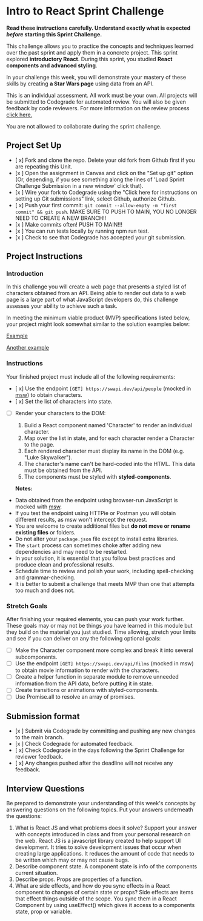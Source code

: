 # Intro to React Sprint Challenge

**Read these instructions carefully. Understand exactly what is expected _before_ starting this Sprint Challenge.**

This challenge allows you to practice the concepts and techniques learned over the past sprint and apply them in a concrete project. This sprint explored **introductory React**. During this sprint, you studied **React components and advanced styling**.

In your challenge this week, you will demonstrate your mastery of these skills by creating **a Star Wars page** using data from an API.

This is an individual assessment. All work must be your own. All projects will be submitted to Codegrade for automated review. You will also be given feedback by code reviewers. For more information on the review process [click here.](https://www.notion.so/lambdaschool/How-to-View-Feedback-in-CodeGrade-c5147cee220c4044a25de28bcb6bb54a)

You are not allowed to collaborate during the sprint challenge.

## Project Set Up

- [ x] Fork and clone the repo. Delete your old fork from Github first if you are repeating this Unit.
- [x ] Open the assignment in Canvas and click on the "Set up git" option (Or, depending, if you see something along the lines of 'Load Sprint Challenge Submission in a new window' click that).
- [x ] Wire your fork to Codegrade using the "Click here for instructions on setting up Git submissions" link, select Github, authorize Github.
- [ x] Push your first commit: `git commit --allow-empty -m "first commit" && git push`. MAKE SURE TO PUSH TO MAIN, YOU NO LONGER NEED TO CREATE A NEW BRANCH!!
- [x ] Make commits often! PUSH TO MAIN!!!
- [x ] You can run tests locally by running npm run test.
- [x ] Check to see that Codegrade has accepted your git submission.

## Project Instructions

### Introduction

In this challenge you will create a web page that presents a styled list of characters obtained from an API. Being able to render out data to a web page is a large part of what JavaScript developers do, this challenge assesses your ability to achieve such a task.

In meeting the minimum viable product (MVP) specifications listed below, your project might look somewhat similar to the solution examples below:

[Example](https://tk-assets.lambdaschool.com/b011a132-0916-4ed2-8955-14192de03a75_sample-screenshot.png)

[Another example](https://tk-assets.lambdaschool.com/3b82c793-2352-4d4d-a81d-e55bf350f7bd_sample-screenshot2.png)

### Instructions

Your finished project must include all of the following requirements:

- [ x] Use the endpoint `[GET] https://swapi.dev/api/people` (mocked in [msw](https://github.com/mswjs/msw)) to obtain characters.
- [ x] Set the list of characters into state.
- [ ] Render your characters to the DOM:

  1. Build a React component named 'Character' to render an individual character.
  1. Map over the list in state, and for each character render a Character to the page.
  1. Each rendered character must display its name in the DOM (e.g. "Luke Skywalker").
  1. The character's name can't be hard-coded into the HTML. This data must be obtained from the API.
  1. The components must be styled with **styled-components**.

  **Notes:**

- Data obtained from the endpoint using browser-run JavaScript is mocked with [msw](https://github.com/mswjs/msw).
- If you test the endpoint using HTTPie or Postman you will obtain different results, as msw won't intercept the request.
- You are welcome to create additional files but **do not move or rename existing files** or folders.
- Do not alter your `package.json` file except to install extra libraries.
- The `start` process can sometimes choke after adding new dependencies and may need to be restarted.
- In your solution, it is essential that you follow best practices and produce clean and professional results.
- Schedule time to review and polish your work, including spell-checking and grammar-checking.
- It is better to submit a challenge that meets MVP than one that attempts too much and does not.

### Stretch Goals

After finishing your required elements, you can push your work further. These goals may or may not be things you have learned in this module but they build on the material you just studied. Time allowing, stretch your limits and see if you can deliver on any the following optional goals:

- [ ] Make the Character component more complex and break it into several subcomponents.
- [ ] Use the endpoint `[GET] https://swapi.dev/api/films` (mocked in msw) to obtain movie information to render with the characters.
- [ ] Create a helper function in separate module to remove unneeded information from the API data, before putting it in state.
- [ ] Create transitions or animations with styled-components.
- [ ] Use Promise.all to resolve an array of promises.

## Submission format

- [x ] Submit via Codegrade by committing and pushing any new changes to the main branch.
- [x ] Check Codegrade for automated feedback.
- [ x] Check Codegrade in the days following the Sprint Challenge for reviewer feedback.
- [ x] Any changes pushed after the deadline will not receive any feedback.

## Interview Questions

Be prepared to demonstrate your understanding of this week's concepts by answering questions on the following topics. Put your answers underneath the questions:

1. What is React JS and what problems does it solve? Support your answer with concepts introduced in class and from your personal research on the web.
React JS is a javascript library created to help support UI development. It tries to solve development issues that occur when creating large applications. It reduces the amount of code that needs to be written which may or may not cause bugs.
1. Describe component state.
   A component state is info of the components current situation.
1. Describe props.
Props are properties of a function.
1. What are side effects, and how do you sync effects in a React component to changes of certain state or props?
Side effects are items that effect things outside of the scope. You sync them in a React Component by using useEffect() which gives it access to a components state, prop or variable.
